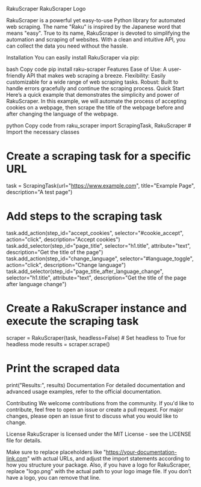 RakuScraper
RakuScraper Logo <!-- Replace with the actual path to your logo image file if you have one -->

RakuScraper is a powerful yet easy-to-use Python library for automated web scraping. The name "Raku" is inspired by the Japanese word that means "easy". True to its name, RakuScraper is devoted to simplifying the automation and scraping of websites. With a clean and intuitive API, you can collect the data you need without the hassle.

Installation
You can easily install RakuScraper via pip:

bash
Copy code
pip install raku-scraper
Features
Ease of Use: A user-friendly API that makes web scraping a breeze.
Flexibility: Easily customizable for a wide range of web scraping tasks.
Robust: Built to handle errors gracefully and continue the scraping process.
Quick Start
Here’s a quick example that demonstrates the simplicity and power of RakuScraper. In this example, we will automate the process of accepting cookies on a webpage, then scrape the title of the webpage before and after changing the language of the webpage.

python
Copy code
from raku_scraper import ScrapingTask, RakuScraper  # Import the necessary classes

# Create a scraping task for a specific URL
task = ScrapingTask(url="https://www.example.com", title="Example Page", description="A test page")

# Add steps to the scraping task
task.add_action(step_id="accept_cookies", selector="#cookie_accept", action="click", description="Accept cookies")
task.add_selector(step_id="page_title", selector="h1.title", attribute="text", description="Get the title of the page")
task.add_action(step_id="change_language", selector="#language_toggle", action="click", description="Change language")
task.add_selector(step_id="page_title_after_language_change", selector="h1.title", attribute="text", description="Get the title of the page after language change")

# Create a RakuScraper instance and execute the scraping task
scraper = RakuScraper(task, headless=False)  # Set headless to True for headless mode
results = scraper.scrape()

# Print the scraped data
print("Results:", results)
Documentation
For detailed documentation and advanced usage examples, refer to the official documentation. <!-- Replace with the actual link to your documentation -->

Contributing
We welcome contributions from the community. If you'd like to contribute, feel free to open an issue or create a pull request. For major changes, please open an issue first to discuss what you would like to change.

License
RakuScraper is licensed under the MIT License - see the LICENSE file for details. <!-- Replace with the actual path to your LICENSE file -->

Make sure to replace placeholders like "https://your-documentation-link.com" with actual URLs, and adjust the import statements according to how you structure your package. Also, if you have a logo for RakuScraper, replace "logo.png" with the actual path to your logo image file. If you don’t have a logo, you can remove that line.





